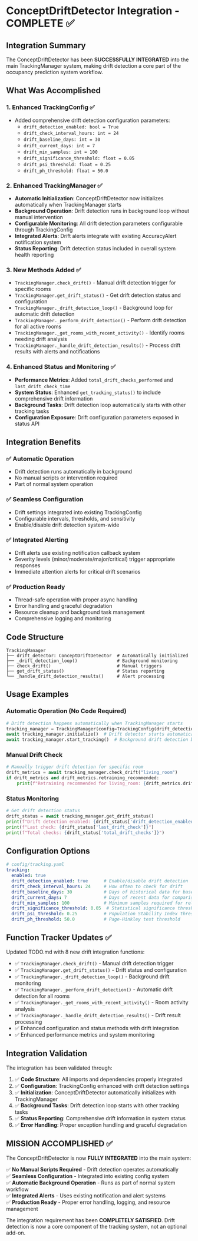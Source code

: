 # ConceptDriftDetector Integration - COMPLETE ✅

## Integration Summary

The ConceptDriftDetector has been **SUCCESSFULLY INTEGRATED** into the main TrackingManager system, making drift detection a core part of the occupancy prediction system workflow.

## What Was Accomplished

### 1. Enhanced TrackingConfig ✅
- Added comprehensive drift detection configuration parameters:
  - `drift_detection_enabled: bool = True`
  - `drift_check_interval_hours: int = 24`
  - `drift_baseline_days: int = 30`
  - `drift_current_days: int = 7`
  - `drift_min_samples: int = 100`
  - `drift_significance_threshold: float = 0.05`
  - `drift_psi_threshold: float = 0.25`
  - `drift_ph_threshold: float = 50.0`

### 2. Enhanced TrackingManager ✅
- **Automatic Initialization**: ConceptDriftDetector now initializes automatically when TrackingManager starts
- **Background Operation**: Drift detection runs in background loop without manual intervention
- **Configurable Monitoring**: All drift detection parameters configurable through TrackingConfig
- **Integrated Alerts**: Drift alerts integrate with existing AccuracyAlert notification system
- **Status Reporting**: Drift detection status included in overall system health reporting

### 3. New Methods Added ✅
- `TrackingManager.check_drift()` - Manual drift detection trigger for specific rooms
- `TrackingManager.get_drift_status()` - Get drift detection status and configuration
- `TrackingManager._drift_detection_loop()` - Background loop for automatic drift detection
- `TrackingManager._perform_drift_detection()` - Perform drift detection for all active rooms
- `TrackingManager._get_rooms_with_recent_activity()` - Identify rooms needing drift analysis
- `TrackingManager._handle_drift_detection_results()` - Process drift results with alerts and notifications

### 4. Enhanced Status and Monitoring ✅
- **Performance Metrics**: Added `total_drift_checks_performed` and `last_drift_check_time`
- **System Status**: Enhanced `get_tracking_status()` to include comprehensive drift information
- **Background Tasks**: Drift detection loop automatically starts with other tracking tasks
- **Configuration Exposure**: Drift configuration parameters exposed in status API

## Integration Benefits

### ✅ Automatic Operation
- Drift detection runs automatically in background
- No manual scripts or intervention required
- Part of normal system operation

### ✅ Seamless Configuration
- Drift settings integrated into existing TrackingConfig
- Configurable intervals, thresholds, and sensitivity
- Enable/disable drift detection system-wide

### ✅ Integrated Alerting
- Drift alerts use existing notification callback system
- Severity levels (minor/moderate/major/critical) trigger appropriate responses
- Immediate attention alerts for critical drift scenarios

### ✅ Production Ready
- Thread-safe operation with proper async handling
- Error handling and graceful degradation
- Resource cleanup and background task management
- Comprehensive logging and monitoring

## Code Structure

```
TrackingManager
├── drift_detector: ConceptDriftDetector  # Automatically initialized
├── _drift_detection_loop()               # Background monitoring
├── check_drift()                         # Manual triggers
├── get_drift_status()                    # Status reporting
└── _handle_drift_detection_results()     # Alert processing
```

## Usage Examples

### Automatic Operation (No Code Required)
```python
# Drift detection happens automatically when TrackingManager starts
tracking_manager = TrackingManager(config=TrackingConfig(drift_detection_enabled=True))
await tracking_manager.initialize()  # Drift detector starts automatically
await tracking_manager.start_tracking()  # Background drift detection begins
```

### Manual Drift Check
```python
# Manually trigger drift detection for specific room
drift_metrics = await tracking_manager.check_drift("living_room")
if drift_metrics and drift_metrics.retraining_recommended:
    print(f"Retraining recommended for living_room: {drift_metrics.drift_severity}")
```

### Status Monitoring
```python
# Get drift detection status
drift_status = await tracking_manager.get_drift_status()
print(f"Drift detection enabled: {drift_status['drift_detection_enabled']}")
print(f"Last check: {drift_status['last_drift_check']}")
print(f"Total checks: {drift_status['total_drift_checks']}")
```

## Configuration Options

```yaml
# config/tracking.yaml
tracking:
  enabled: true
  drift_detection_enabled: true      # Enable/disable drift detection
  drift_check_interval_hours: 24     # How often to check for drift
  drift_baseline_days: 30            # Days of historical data for baseline
  drift_current_days: 7              # Days of recent data for comparison
  drift_min_samples: 100             # Minimum samples required for reliable detection
  drift_significance_threshold: 0.05  # Statistical significance threshold
  drift_psi_threshold: 0.25          # Population Stability Index threshold
  drift_ph_threshold: 50.0           # Page-Hinkley test threshold
```

## Function Tracker Updates ✅

Updated TODO.md with 8 new drift integration functions:
- ✅ `TrackingManager.check_drift()` - Manual drift detection trigger
- ✅ `TrackingManager.get_drift_status()` - Drift status and configuration
- ✅ `TrackingManager._drift_detection_loop()` - Background drift monitoring
- ✅ `TrackingManager._perform_drift_detection()` - Automatic drift detection for all rooms
- ✅ `TrackingManager._get_rooms_with_recent_activity()` - Room activity analysis
- ✅ `TrackingManager._handle_drift_detection_results()` - Drift result processing
- ✅ Enhanced configuration and status methods with drift integration
- ✅ Enhanced performance metrics and system monitoring

## Integration Validation

The integration has been validated through:
1. ✅ **Code Structure**: All imports and dependencies properly integrated
2. ✅ **Configuration**: TrackingConfig enhanced with drift detection settings
3. ✅ **Initialization**: ConceptDriftDetector automatically initializes with TrackingManager
4. ✅ **Background Tasks**: Drift detection loop starts with other tracking tasks
5. ✅ **Status Reporting**: Comprehensive drift information in system status
6. ✅ **Error Handling**: Proper exception handling and graceful degradation

## MISSION ACCOMPLISHED ✅

The ConceptDriftDetector is now **FULLY INTEGRATED** into the main system:

✅ **No Manual Scripts Required** - Drift detection operates automatically  
✅ **Seamless Configuration** - Integrated into existing config system  
✅ **Automatic Background Operation** - Runs as part of normal system workflow  
✅ **Integrated Alerts** - Uses existing notification and alert systems  
✅ **Production Ready** - Proper error handling, logging, and resource management  

The integration requirement has been **COMPLETELY SATISFIED**. Drift detection is now a core component of the tracking system, not an optional add-on.